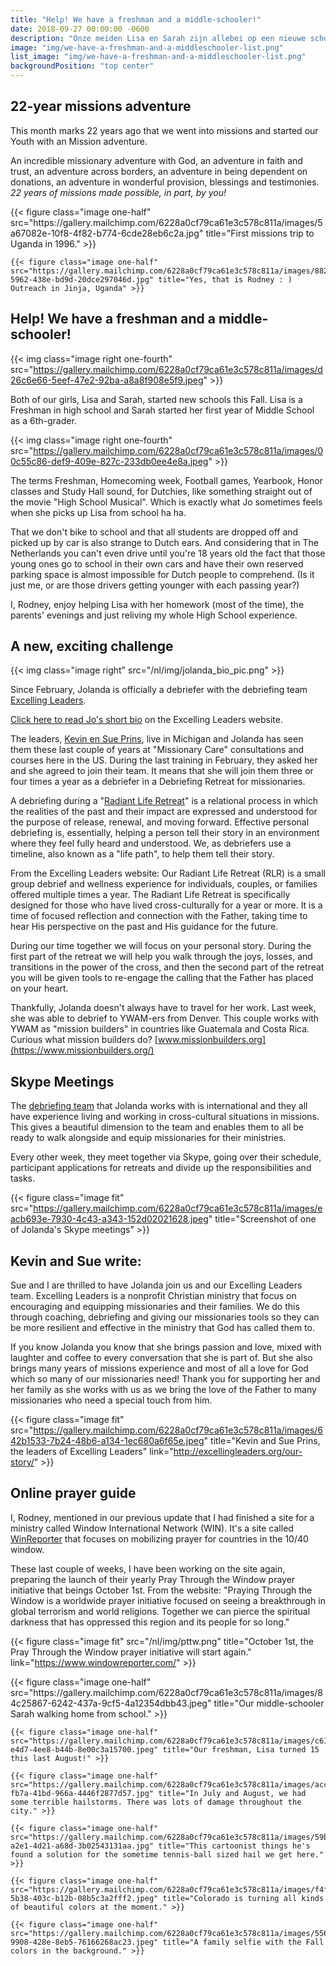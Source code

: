 ```yaml
---
title: "Help! We have a freshman and a middle-schooler!"
date: 2018-09-27 00:00:00 -0600
description: "Onze meiden Lisa en Sarah zijn allebei op een nieuwe school begonnen. Hier lopen de schooljaren iets anders dan in Nederland."
image: "img/we-have-a-freshman-and-a-middleschooler-list.png"
list_image: "img/we-have-a-freshman-and-a-middleschooler-list.png"
backgroundPosition: "top center"
---
```

22-year missions adventure
--------------------------

This month marks 22 years ago that we went into missions and started our Youth with an Mission adventure.

An incredible missionary adventure with God, an adventure in faith and trust, an adventure across borders, an adventure in being dependent on donations, an adventure in wonderful provision, blessings and testimonies.
*22 years of missions made possible, in part, by you!*

<div class="gallery">
    {{< figure class="image one-half" src="https://gallery.mailchimp.com/6228a0cf79ca61e3c578c811a/images/5a67082e-10f8-4f82-b774-6cde28eb6c2a.jpg" title="First missions trip to Uganda in 1996." >}}

    {{< figure class="image one-half" src="https://gallery.mailchimp.com/6228a0cf79ca61e3c578c811a/images/88237ffc-5962-438e-bd9d-20dce297046d.jpg" title="Yes, that is Rodney : ) Outreach in Jinja, Uganda" >}}
</div>

Help! We have a freshman and a middle-schooler!
-----------------------------------------------

{{< img class="image right one-fourth" src="https://gallery.mailchimp.com/6228a0cf79ca61e3c578c811a/images/d26c6e66-5eef-47e2-92ba-a8a8f908e5f9.jpeg" >}}

Both of our girls, Lisa and Sarah, started new schools this Fall. Lisa is a Freshman in high school and Sarah started her first year of Middle School as a 6th-grader.

{{< img class="image right one-fourth" src="https://gallery.mailchimp.com/6228a0cf79ca61e3c578c811a/images/00c55c86-def9-409e-827c-233db0ee4e8a.jpeg" >}}

The terms Freshman, Homecoming week, Football games, Yearbook, Honor classes and Study Hall sound, for Dutchies, like something straight out of the movie "High School Musical". Which is exactly what Jo sometimes feels when she picks up Lisa from school ha ha.

That we don't bike to school and that all students are dropped off and picked up by car is also strange to Dutch ears. And considering that in The Netherlands you can't even drive until you're 18 years old the fact that those young ones go to school in their own cars and have their own reserved parking space is almost impossible for Dutch people to comprehend. (Is it just me, or are those drivers getting younger with each passing year?)

I, Rodney, enjoy helping Lisa with her homework (most of the time), the parents' evenings and just reliving my whole High School experience.

A new, exciting challenge
-------------------------

{{< img class="image right" src="/nl/img/jolanda_bio_pic.png" >}}

Since February, Jolanda is officially a debriefer with the debriefing team [Excelling Leaders](http://excellingleaders.org/).

[Click here to read Jo's short bio](http://excellingleaders.org/jolanda-bio/) on the Excelling Leaders website.

The leaders, [Kevin en Sue Prins](http://excellingleaders.org/our-story/), live in Michigan and Jolanda has seen them these last couple of years at "Missionary Care" consultations and courses here in the US. During the last training in February, they asked her and she agreed to join their team. It means that she will join them three or four times a year as a debriefer in a Debriefing Retreat for missionaries.

A debriefing during a "[Radiant Life Retreat](http://excellingleaders.org/retreat/)" is a relational process in which the realities of the past and their impact are expressed and understood for the purpose of release, renewal, and moving forward. Effective personal debriefing is, essentially, helping a person tell their story in an environment where they feel fully heard and understood. We, as debriefers use a timeline, also known as a "life path", to help them tell their story.

From the Excelling Leaders website: Our Radiant Life Retreat (RLR) is a small group debrief and wellness experience for individuals, couples, or families offered multiple times a year. The Radiant Life Retreat is specifically designed for those who have lived cross-culturally for a year or more. It is a time of focused reflection and connection with the Father, taking time to hear His perspective on the past and His guidance for the future.

During our time together we will focus on your personal story. During the first part of the retreat we will help you walk through the joys, losses, and transitions in the power of the cross, and then the second part of the retreat you will be given tools to re-engage the calling that the Father has placed on your heart.

Thankfully, Jolanda doesn't always have to travel for her work. Last week, she was able to debrief to YWAM-ers from Denver. This couple works with YWAM as "mission builders" in countries like Guatemala and Costa Rica. Curious what mission builders do? [www.missionbuilders.org](https://www.missionbuilders.org/)

Skype Meetings
--------------

The [debriefing team](http://excellingleaders.org/retreat/) that Jolanda works with is international and they all have experience living and working in cross-cultural situations in missions. This gives a beautiful dimension to the team and enables them to all be ready to walk alongside and equip missionaries for their ministries.

Every other week, they meet together via Skype, going over their schedule, participant applications for retreats and divide up the responsibilities and tasks.

{{< figure class="image fit" src="https://gallery.mailchimp.com/6228a0cf79ca61e3c578c811a/images/eacb693e-7930-4c43-a343-152d02021628.jpeg" title="Screenshot of one of Jolanda's Skype meetings" >}}

Kevin and Sue write:
--------------------

Sue and I are thrilled to have Jolanda join us and our Excelling Leaders team. Excelling Leaders is a nonprofit Christian ministry that focus on encouraging and equipping missionaries and their families. We do this through coaching, debriefing and giving our missionaries tools so they can be more resilient and effective in the ministry that God has called them to.

If you know Jolanda you know that she brings passion and love, mixed with laughter and coffee to every conversation that she is part of. But she also brings many years of missions experience and most of all a love for God which so many of our missionaries need! Thank you for supporting her and her family as she works with us as we bring the love of the Father to many missionaries who need a special touch from him.

{{< figure class="image fit" src="https://gallery.mailchimp.com/6228a0cf79ca61e3c578c811a/images/642b1533-7b24-48b6-a134-1ec680a6f65e.jpeg" title="Kevin and Sue Prins, the leaders of Excelling Leaders" link="http://excellingleaders.org/our-story/" >}}

Online prayer guide
-------------------

I, Rodney, mentioned in our previous update that I had finished a site for a ministry called Window International Network (WIN). It's a site called [WinReporter](https://www.windowreporter.com/) that focuses on mobilizing prayer for countries in the 10/40 window.

These last couple of weeks, I have been working on the site again, preparing the launch of their yearly Pray Through the Window prayer initiative that beings October 1st. From the website: "Praying Through the Window is a worldwide prayer initiative focused on seeing a breakthrough in global terrorism and world religions. Together we can pierce the spiritual darkness that has oppressed this region and its people for so long."

{{< figure class="image fit" src="/nl/img/pttw.png" title="October 1st, the Pray Through the Window prayer initiative will start again." link="https://www.windowreporter.com/" >}}

<div class="gallery">
    {{< figure class="image one-half" src="https://gallery.mailchimp.com/6228a0cf79ca61e3c578c811a/images/84c25867-6242-437a-9cf5-4a12354dbb43.jpeg" title="Our middle-schooler Sarah walking home from school." >}}

    {{< figure class="image one-half" src="https://gallery.mailchimp.com/6228a0cf79ca61e3c578c811a/images/c61bc267-e4d7-4ee8-b44b-8e00c3a15700.jpeg" title="Our freshman, Lisa turned 15 this last August!" >}}

    {{< figure class="image one-half" src="https://gallery.mailchimp.com/6228a0cf79ca61e3c578c811a/images/acc6f10f-fb7a-41bd-966a-4446f2877d57.jpg" title="In July and August, we had some terrible hailstorms. There was lots of damage throughout the city." >}}

    {{< figure class="image one-half" src="https://gallery.mailchimp.com/6228a0cf79ca61e3c578c811a/images/59b51146-a2e1-4d21-a68d-3b02543131aa.jpg" title="This cartoonist things he's found a solution for the sometime tennis-ball sized hail we get here." >}}

    {{< figure class="image one-half" src="https://gallery.mailchimp.com/6228a0cf79ca61e3c578c811a/images/f4f6da60-5b38-403c-b12b-08b5c3a2fff2.jpeg" title="Colorado is turning all kinds of beautiful colors at the moment." >}}

    {{< figure class="image one-half" src="https://gallery.mailchimp.com/6228a0cf79ca61e3c578c811a/images/5568b029-9908-428e-8eb5-76166268ac23.jpeg" title="A family selfie with the Fall colors in the background." >}}
</div>